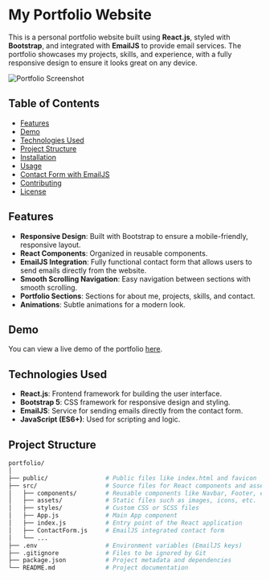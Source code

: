 # My Portfolio Website

This is a personal portfolio website built using **React.js**, styled with **Bootstrap**, and integrated with **EmailJS** to provide email services. The portfolio showcases my projects, skills, and experience, with a fully responsive design to ensure it looks great on any device.

![Portfolio Screenshot](https://github.com/user-attachments/assets/93fe9f1a-21b8-46e1-a2ee-319d8bfa576a)

 <!-- Add a screenshot of your portfolio here -->

## Table of Contents

- [Features](#features)
- [Demo](#demo)
- [Technologies Used](#technologies-used)
- [Project Structure](#project-structure)
- [Installation](#installation)
- [Usage](#usage)
- [Contact Form with EmailJS](#contact-form-with-emailjs)
- [Contributing](#contributing)
- [License](#license)

## Features

- **Responsive Design**: Built with Bootstrap to ensure a mobile-friendly, responsive layout.
- **React Components**: Organized in reusable components.
- **EmailJS Integration**: Fully functional contact form that allows users to send emails directly from the website.
- **Smooth Scrolling Navigation**: Easy navigation between sections with smooth scrolling.
- **Portfolio Sections**: Sections for about me, projects, skills, and contact.
- **Animations**: Subtle animations for a modern look.

## Demo



You can view a live demo of the portfolio [here](https://your-portfolio-url.com).


## Technologies Used

- **React.js**: Frontend framework for building the user interface.
- **Bootstrap 5**: CSS framework for responsive design and styling.
- **EmailJS**: Service for sending emails directly from the contact form.
- **JavaScript (ES6+)**: Used for scripting and logic.

## Project Structure

```bash
portfolio/
│
├── public/                # Public files like index.html and favicon
├── src/                   # Source files for React components and assets
│   ├── components/        # Reusable components like Navbar, Footer, etc.
│   ├── assets/            # Static files such as images, icons, etc.
│   ├── styles/            # Custom CSS or SCSS files
│   ├── App.js             # Main App component
│   ├── index.js           # Entry point of the React application
│   ├── ContactForm.js     # EmailJS integrated contact form
│   └── ...
├── .env                   # Environment variables (EmailJS keys)
├── .gitignore             # Files to be ignored by Git
├── package.json           # Project metadata and dependencies
└── README.md              # Project documentation

